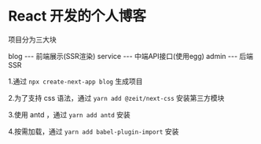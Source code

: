 # React 开发的个人博客

项目分为三大块

blog    --- 前端展示(SSR渲染)
service --- 中端API接口(使用egg)
admin   --- 后端SSR

1.通过 `npx create-next-app blog` 生成项目

2.为了支持 css 语法，通过 `yarn add @zeit/next-css` 安装第三方模块

3.使用 antd ，通过 `yarn add antd` 安装

4.按需加载，通过 `yarn add babel-plugin-import` 安装



